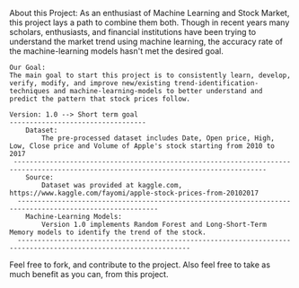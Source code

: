 About this Project:
    As an enthusiast of Machine Learning and Stock Market, this project lays a path to combine them both. Though in recent years many scholars, enthusiasts, and financial institutions have been trying to understand the market trend using machine learning, the accuracy rate of the machine-learning models hasn't met the desired goal.

    Our Goal:
    The main goal to start this project is to consistently learn, develop, verify, modify, and improve new/existing trend-identification- techniques and machine-learning-models to better understand and predict the pattern that stock prices follow.
    
    Version: 1.0 --> Short term goal
    ----------------------------------
        Dataset:
            The pre-processed dataset includes Date, Open price, High, Low, Close price and Volume of Apple's stock starting from 2010 to 2017 
     -------------------------------------------------------------------------------------------------------------------------------------
        Source:
            Dataset was provided at kaggle.com, https://www.kaggle.com/fayomi/apple-stock-prices-from-20102017
      ---------------------------------------------------------------------------------------------------------
        Machine-Learning Models:
            Version 1.0 implements Random Forest and Long-Short-Term Memory models to identify the trend of the stock.
      -----------------------------------------------------------------------------------------------------------------


Feel free to fork, and contribute to the project. Also feel free to take as much benefit as you can, from this project.
